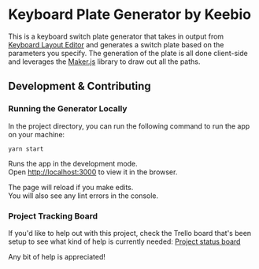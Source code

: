 # Keyboard Plate Generator by Keebio

This is a keyboard switch plate generator that takes in output from [Keyboard Layout Editor](http://www.keyboard-layout-editor.com/) and generates a switch plate based on the parameters you specify. The generation of the plate is all done client-side and leverages the [Maker.js](https://github.com/Microsoft/maker.js) library to draw out all the paths.

## Development & Contributing

### Running the Generator Locally

In the project directory, you can run the following command to run the app on your machine:

`yarn start`

Runs the app in the development mode.<br />
Open [http://localhost:3000](http://localhost:3000) to view it in the browser.

The page will reload if you make edits.<br />
You will also see any lint errors in the console.

### Project Tracking Board

If you'd like to help out with this project, check the Trello board that's been setup to see what kind of help is currently needed: [Project status board](https://trello.com/b/Kfx0hbyo/plate-generator)

Any bit of help is appreciated!
